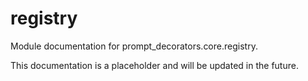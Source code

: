 # registry

Module documentation for prompt_decorators.core.registry.

This documentation is a placeholder and will be updated in the future.
